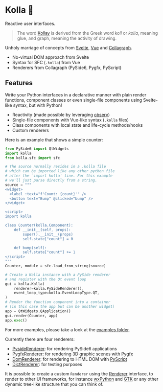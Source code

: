# Kolla 📓

Reactive user interfaces.

> The word [Kollay](https://en.wikipedia.org/wiki/Kollay) is derived from the Greek word _koll_ or _kolla_, meaning glue, and graph, meaning the activity of drawing.

Unholy marriage of concepts from [Svelte](https://svelte.dev), [Vue](https://vuejs.org) and [Collagraph](https://github.com/fork-tongue/collagraph).

* No-virtual DOM approach from Svelte
* Syntax for SFC (`.kolla`) from Vue
* Renderers from Collagraph (PySide6, Pygfx, PyScript)


## Features

Write your Python interfaces in a declarative manner with plain render functions, component classes or even single-file components using Svelte-like syntax, but with Python!

* Reactivity (made possible by leveraging [observ](https://github.com/fork-tongue/observ))
* Single-file components with Vue-like syntax (`.kolla` files)
* Class components with local state and life-cycle methods/hooks
* Custom renderers

Here is an example that shows a simple counter:

```python
from PySide6 import QtWidgets
import kolla
from kolla.sfc import sfc

# The source normally resides in a .kolla file
# which can be imported like any other python file
# after the `import kolla` line. For this example
# we'll just parse directly from a string.
source = """
<widget>
  <label :text="f'Count: {count}'" />
  <button text="Bump" @clicked="bump" />
</widget>

<script>
import kolla

class Counter(kolla.Component):
    def __init__(self, props):
        super().__init__(props)
        self.state["count"] = 0

    def bump(self):
        self.state["count"] += 1
</script>
"""
Counter, module = sfc.load_from_string(source)

# Create a Kolla instance with a PySide renderer 
# and register with the Qt event loop
gui = kolla.Kolla(
    renderer=kolla.PySideRenderer(),
    event_loop_type=kolla.EventLoopType.QT,
)
# Render the function component into a container 
# (in this case the app but can be another widget)
app = QtWidgets.QApplication()
gui.render(Counter, app)
app.exec()
```

For more examples, please take a look at the [examples folder](examples).

Currently there are four renderers:

* [PysideRenderer](kolla/renderers/pyside_renderer.py): for rendering PySide6 applications
* [PygfxRenderer](kolla/renderers/pygfx_renderer.py): for rendering 3D graphic scenes with [Pygfx](https://github.com/pygfx/pygfx)
* [DomRenderer](kolla/renderers/dom_renderer.py): for rendering to HTML DOM with [PyScript](http://pyscript.net)
* [DictRenderer](kolla/renderers/dict_renderer.py): for testing purposes

It is possible to create a custom `Renderer` using the [Renderer](kolla/renderers/__init__.py) interface, to render to other UI frameworks, for instance [wxPython](https://wxpython.org) and [GTK](https://pygobject.readthedocs.io/en/latest/) or any other dynamic tree-like structure that you can think of.
